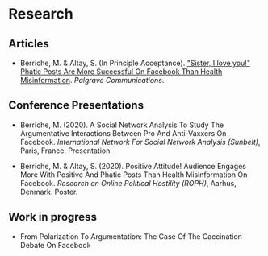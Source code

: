 # Research


## Articles

* Berriche, M. & Altay, S. (In Principle Acceptance). ["Sister, I love you!" Phatic Posts Are More Successful On Facebook Than Health Misinformation](https://doi.org/10.31234/osf.io/nj2sr). *Palgrave Communications*.


## Conference Presentations

* Berriche, M. (2020). A Social Network Analysis To Study The Argumentative Interactions Between Pro And Anti-Vaxxers On Facebook. *International Network For Social Network Analysis (Sunbelt)*, Paris, France. Presentation.

* Berriche, M. & Altay, S. (2020). Positive Attitude! Audience Engages More With Positive And Phatic Posts Than Health Misinformation On Facebook. *Research on Online Political Hostility (ROPH)*, Aarhus, Denmark. Poster.

## Work in progress

* From Polarization To Argumentation: The Case  Of The Caccination Debate On Facebook
